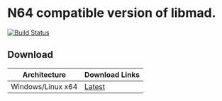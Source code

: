 # N64 compatible version of libmad.

[![Build Status](https://dev.azure.com/n64-tools/N64-Tools/_apis/build/status/N64-tools.libmad?branchName=n64)](https://dev.azure.com/n64-tools/N64-Tools/_build/latest?definitionId=4&branchName=n64)

## Download
Architecture | Download Links
--- | --- 
Windows/Linux x64 | [Latest](https://n64tools.blob.core.windows.net/binaries/N64-tools/libs/n64/latest/libmad.zip)
